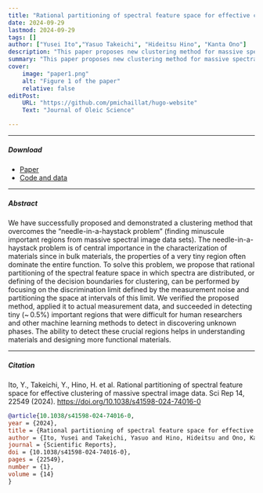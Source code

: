 ```yaml
---
title: "Rational partitioning of spectral feature space for effective clustering of massive spectral image data" 
date: 2024-09-29
lastmod: 2024-09-29
tags: []
author: ["Yusei Ito","Yasuo Takeichi", "Hideitsu Hino", "Kanta Ono"]
description: "This paper proposes new clustering method for massive spectral image data. Published in the Scientific Reports, 2024." 
summary: "This paper proposes new clustering method for massive spectral image data. Published in the Scientific Reports, 2024." 
cover:
    image: "paper1.png"
    alt: "Figure 1 of the paper"
    relative: false
editPost:
    URL: "https://github.com/pmichaillat/hugo-website"
    Text: "Journal of Oleic Science"

---
```


---

##### Download

+ [Paper](https://www.nature.com/articles/s41598-024-74016-0)
+ [Code and data](https://github.com/quantumbeam/Clustering-Method-for-Massive-Spectral-Image-Data)

---

##### Abstract

We have successfully proposed and demonstrated a clustering method that overcomes the “needle-in-a-haystack problem” (finding minuscule important regions from massive spectral image data sets). The needle-in-a-haystack problem is of central importance in the characterization of materials since in bulk materials, the properties of a very tiny region often dominate the entire function. To solve this problem, we propose that rational partitioning of the spectral feature space in which spectra are distributed, or defining of the decision boundaries for clustering, can be performed by focusing on the discrimination limit defined by the measurement noise and partitioning the space at intervals of this limit. We verified the proposed method, applied it to actual measurement data, and succeeded in detecting tiny (~ 0.5%) important regions that were difficult for human researchers and other machine learning methods to detect in discovering unknown phases. The ability to detect these crucial regions helps in understanding materials and designing more functional materials.

---

##### Citation

Ito, Y., Takeichi, Y., Hino, H. et al. Rational partitioning of spectral feature space for effective clustering of massive spectral image data. Sci Rep 14, 22549 (2024). https://doi.org/10.1038/s41598-024-74016-0

```BibTeX
@article{10.1038/s41598-024-74016-0, 
year = {2024}, 
title = {Rational partitioning of spectral feature space for effective clustering of massive spectral image data}, 
author = {Ito, Yusei and Takeichi, Yasuo and Hino, Hideitsu and Ono, Kanta}, 
journal = {Scientific Reports}, 
doi = {10.1038/s41598-024-74016-0}, 
pages = {22549}, 
number = {1}, 
volume = {14}
}
```
